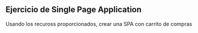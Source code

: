 ## Ejercicio de Single Page Application 

Usando los recuross proporcionados, crear una SPA con carrito de compras 